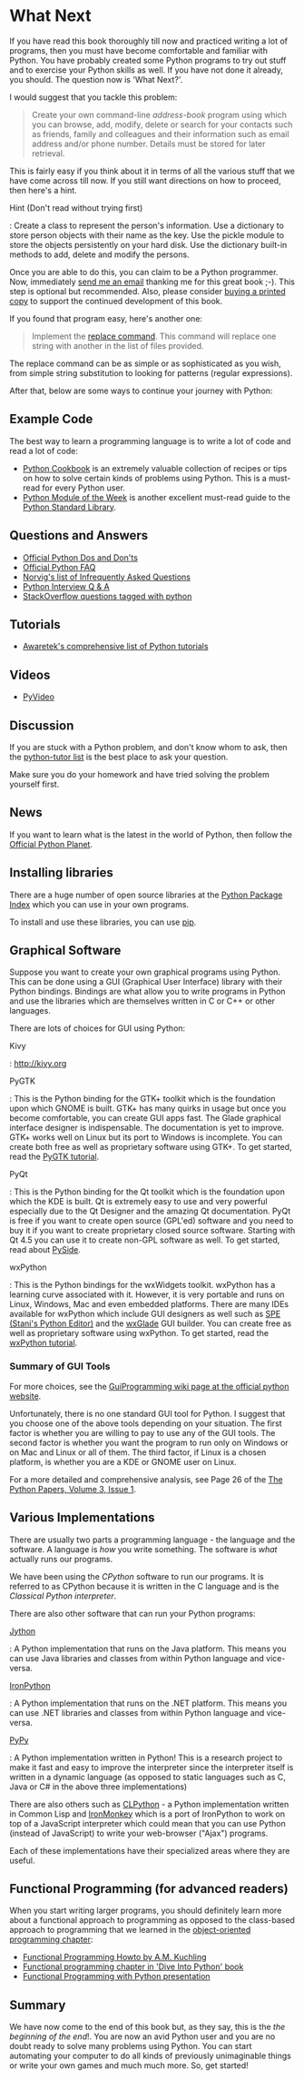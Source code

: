 # What Next #

If you have read this book thoroughly till now and practiced writing a
lot of programs, then you must have become comfortable and familiar
with Python. You have probably created some Python programs to try out
stuff and to exercise your Python skills as well. If you have not done
it already, you should. The question now is 'What Next?'.

I would suggest that you tackle this problem:

> Create your own command-line *address-book* program using which you
> can browse, add, modify, delete or search for your contacts such as
> friends, family and colleagues and their information such as email
> address and/or phone number. Details must be stored for later
> retrieval.

This is fairly easy if you think about it in terms of all the various
stuff that we have come across till now. If you still want directions
on how to proceed, then here's a hint.

Hint (Don't read without trying first)

:   Create a class to represent the person's information. Use a
    dictionary to store person objects with their name as the key. Use
    the pickle module to store the objects persistently on your hard
    disk. Use the dictionary built-in methods to add, delete and
    modify the persons.

Once you are able to do this, you can claim to be a Python
programmer. Now, immediately
[send me an email](http://swaroopch.com/contact/) thanking me for this
great book ;-). This step is optional but recommended. Also, please
consider [buying a printed copy](http://swaroopch.com/buybook/) to
support the continued development of this book.

If you found that program easy, here's another one:

> Implement the
> [replace command](http://unixhelp.ed.ac.uk/CGI/man-cgi?replace). This
> command will replace one string with another in the list of files
> provided.

The replace command can be as simple or as sophisticated as you wish,
from simple string substitution to looking for patterns (regular
expressions).

After that, below are some ways to continue your journey with Python:

## Example Code ##

The best way to learn a programming language is to write a lot of code
and read a lot of code:

- [Python Cookbook](http://code.activestate.com/recipes/langs/python/)
  is an extremely valuable collection of recipes or tips on how to
  solve certain kinds of problems using Python. This is a must-read
  for every Python user.
- [Python Module of the Week](http://pymotw.com/2/contents.html) is
  another excellent must-read guide to the
  [Python Standard Library](#standard-library).

## Questions and Answers ##

- [Official Python Dos and Don'ts](http://docs.python.org/3/howto/doanddont.html)
- [Official Python FAQ](http://www.python.org/doc/faq/general/)
- [Norvig's list of Infrequently Asked Questions](http://norvig.com/python-iaq.html)
- [Python Interview Q & A](http://dev.fyicenter.com/Interview-Questions/Python/index.html)
- [StackOverflow questions tagged with python](http://beta.stackoverflow.com/questions/tagged/python)

## Tutorials ##

- [Awaretek's comprehensive list of Python tutorials](http://www.awaretek.com/tutorials.html)

## Videos ##

- [PyVideo](http://www.pyvideo.org/category)

## Discussion ##

If you are stuck with a Python problem, and don't know whom to ask,
then the
[python-tutor list](http://mail.python.org/mailman/listinfo/tutor) is
the best place to ask your question.

Make sure you do your homework and have tried solving the problem
yourself first.

## News ##

If you want to learn what is the latest in the world of Python, then
follow the [Official Python Planet](http://planet.python.org).

## Installing libraries ##

There are a huge number of open source libraries at the
[Python Package Index](http://pypi.python.org/pypi) which you can use
in your own programs.

To install and use these libraries, you can use
[pip](http://www.pip-installer.org/en/latest/).

## Graphical Software ##

Suppose you want to create your own graphical programs using
Python. This can be done using a GUI (Graphical User Interface)
library with their Python bindings. Bindings are what allow you to
write programs in Python and use the libraries which are themselves
written in C or C++ or other languages.

There are lots of choices for GUI using Python:

Kivy

:   <http://kivy.org>

PyGTK

:   This is the Python binding for the GTK+ toolkit which is the
    foundation upon which GNOME is built. GTK+ has many quirks in
    usage but once you become comfortable, you can create GUI apps
    fast. The Glade graphical interface designer is indispensable. The
    documentation is yet to improve. GTK+ works well on Linux but its
    port to Windows is incomplete. You can create both free as well as
    proprietary software using GTK+. To get started, read the
    [PyGTK tutorial](http://www.pygtk.org/tutorial.html).

PyQt

:   This is the Python binding for the Qt toolkit which is the
    foundation upon which the KDE is built. Qt is extremely easy to
    use and very powerful especially due to the Qt Designer and the
    amazing Qt documentation. PyQt is free if you want to create open
    source (GPL'ed) software and you need to buy it if you want to
    create proprietary closed source software. Starting with Qt 4.5
    you can use it to create non-GPL software as well. To get started,
    read about [PySide](http://qt-project.org/wiki/PySide).

wxPython

:   This is the Python bindings for the wxWidgets toolkit. wxPython
    has a learning curve associated with it. However, it is very
    portable and runs on Linux, Windows, Mac and even embedded
    platforms. There are many IDEs available for wxPython which
    include GUI designers as well such as
    [SPE (Stani's Python Editor)](http://spe.pycs.net/) and the
    [wxGlade](http://wxglade.sourceforge.net/) GUI builder. You can
    create free as well as proprietary software using wxPython. To get
    started, read the
    [wxPython tutorial](http://zetcode.com/wxpython/).

### Summary of GUI Tools ###

For more choices, see the
[GuiProgramming wiki page at the official python website](http://www.python.org/cgi-bin/moinmoin/GuiProgramming).

Unfortunately, there is no one standard GUI tool for Python. I suggest
that you choose one of the above tools depending on your
situation. The first factor is whether you are willing to pay to use
any of the GUI tools. The second factor is whether you want the
program to run only on Windows or on Mac and Linux or all of them. The
third factor, if Linux is a chosen platform, is whether you are a KDE
or GNOME user on Linux.

For a more detailed and comprehensive analysis, see Page 26 of the
[The Python Papers, Volume 3, Issue 1](http://archive.pythonpapers.org/ThePythonPapersVolume3Issue1.pdf).

## Various Implementations ##

There are usually two parts a programming language - the language and
the software. A language is *how* you write something. The software is
*what* actually runs our programs.

We have been using the *CPython* software to run our programs. It is
referred to as CPython because it is written in the C language and is
the *Classical Python interpreter*.

There are also other software that can run your Python programs:

[Jython](http://www.jython.org)

:   A Python implementation that runs on the Java platform. This means
    you can use Java libraries and classes from within Python language
    and vice-versa.

[IronPython](http://www.codeplex.com/Wiki/View.aspx?ProjectName=IronPython)

:   A Python implementation that runs on the .NET platform. This means
    you can use .NET libraries and classes from within Python language
    and vice-versa.

[PyPy](http://codespeak.net/pypy/dist/pypy/doc/home.html)

:   A Python implementation written in Python! This is a research
    project to make it fast and easy to improve the interpreter since
    the interpreter itself is written in a dynamic language (as
    opposed to static languages such as C, Java or C# in the above
    three implementations)

There are also others such as
[CLPython](http://common-lisp.net/project/clpython/) - a Python
implementation written in Common Lisp and
[IronMonkey](http://wiki.mozilla.org/Tamarin:IronMonkey) which is a
port of IronPython to work on top of a JavaScript interpreter which
could mean that you can use Python (instead of JavaScript) to write
your web-browser ("Ajax") programs.

Each of these implementations have their specialized areas where they
are useful.

## Functional Programming (for advanced readers) ##

When you start writing larger programs, you should definitely learn
more about a functional approach to programming as opposed to the
class-based approach to programming that we learned in the
[object-oriented programming chapter](#object-oriented-programming):

- [Functional Programming Howto by A.M. Kuchling](http://docs.python.org/3/howto/functional.html)
- [Functional programming chapter in 'Dive Into Python' book](http://www.diveintopython.net/functional_programming/index.html)
- [Functional Programming with Python presentation](http://ua.pycon.org/static/talks/kachayev/index.html)

## Summary ##

We have now come to the end of this book but, as they say, this is the
*the beginning of the end*!. You are now an avid Python user and you
are no doubt ready to solve many problems using Python. You can start
automating your computer to do all kinds of previously unimaginable
things or write your own games and much much more. So, get started!

